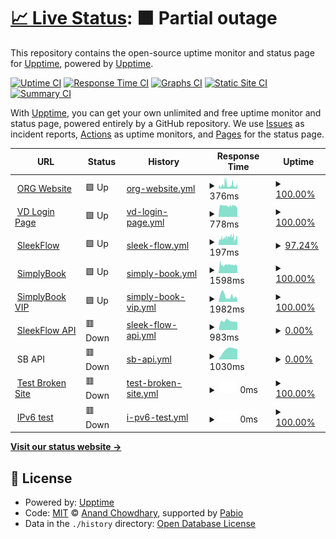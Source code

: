# [📈 Live Status](https://upptime.github.io/upptime): <!--live status--> **🟧 Partial outage**

This repository contains the open-source uptime monitor and status page for [Upptime](https://upptime.js.org), powered by [Upptime](https://github.com/upptime/upptime).

[![Uptime CI](https://github.com/bobbyorg/upptime_org/workflows/Uptime%20CI/badge.svg)](https://github.com/bobbyorg/upptime_org/actions?query=workflow%3A%22Uptime+CI%22)
[![Response Time CI](https://github.com/bobbyorg/upptime_org/workflows/Response%20Time%20CI/badge.svg)](https://github.com/bobbyorg/upptime_org/actions?query=workflow%3A%22Response+Time+CI%22)
[![Graphs CI](https://github.com/bobbyorg/upptime_org/workflows/Graphs%20CI/badge.svg)](https://github.com/bobbyorg/upptime_org/actions?query=workflow%3A%22Graphs+CI%22)
[![Static Site CI](https://github.com/bobbyorg/upptime_org/workflows/Static%20Site%20CI/badge.svg)](https://github.com/bobbyorg/upptime_org/actions?query=workflow%3A%22Static+Site+CI%22)
[![Summary CI](https://github.com/bobbyorg/upptime_org/workflows/Summary%20CI/badge.svg)](https://github.com/bobbyorg/upptime_org/actions?query=workflow%3A%22Summary+CI%22)

With [Upptime](https://upptime.js.org), you can get your own unlimited and free uptime monitor and status page, powered entirely by a GitHub repository. We use [Issues](https://github.com/upptime/upptime/issues) as incident reports, [Actions](https://github.com/bobbyorg/upptime_org/actions) as uptime monitors, and [Pages](https://upptime.github.io/upptime) for the status page.

<!--start: status pages-->
<!-- This summary is generated by Upptime (https://github.com/upptime/upptime) -->
<!-- Do not edit this manually, your changes will be overwritten -->
<!-- prettier-ignore -->
| URL | Status | History | Response Time | Uptime |
| --- | ------ | ------- | ------------- | ------ |
| <img alt="" src="https://icons.duckduckgo.com/ip3/www.orientalremediesgroup.com.ico" height="13"> [ORG Website](https://www.orientalremediesgroup.com/) | 🟩 Up | [org-website.yml](https://github.com/bobbyorg/upptime_org/commits/HEAD/history/org-website.yml) | <details><summary><img alt="Response time graph" src="./graphs/org-website/response-time-week.png" height="20"> 376ms</summary><br><a href="https://bobbyorg.github.io/upptime_org/history/org-website"><img alt="Response time 376" src="https://img.shields.io/endpoint?url=https%3A%2F%2Fraw.githubusercontent.com%2Fbobbyorg%2Fupptime_org%2FHEAD%2Fapi%2Forg-website%2Fresponse-time.json"></a><br><a href="https://bobbyorg.github.io/upptime_org/history/org-website"><img alt="24-hour response time 368" src="https://img.shields.io/endpoint?url=https%3A%2F%2Fraw.githubusercontent.com%2Fbobbyorg%2Fupptime_org%2FHEAD%2Fapi%2Forg-website%2Fresponse-time-day.json"></a><br><a href="https://bobbyorg.github.io/upptime_org/history/org-website"><img alt="7-day response time 376" src="https://img.shields.io/endpoint?url=https%3A%2F%2Fraw.githubusercontent.com%2Fbobbyorg%2Fupptime_org%2FHEAD%2Fapi%2Forg-website%2Fresponse-time-week.json"></a><br><a href="https://bobbyorg.github.io/upptime_org/history/org-website"><img alt="30-day response time 376" src="https://img.shields.io/endpoint?url=https%3A%2F%2Fraw.githubusercontent.com%2Fbobbyorg%2Fupptime_org%2FHEAD%2Fapi%2Forg-website%2Fresponse-time-month.json"></a><br><a href="https://bobbyorg.github.io/upptime_org/history/org-website"><img alt="1-year response time 376" src="https://img.shields.io/endpoint?url=https%3A%2F%2Fraw.githubusercontent.com%2Fbobbyorg%2Fupptime_org%2FHEAD%2Fapi%2Forg-website%2Fresponse-time-year.json"></a></details> | <details><summary><a href="https://bobbyorg.github.io/upptime_org/history/org-website">100.00%</a></summary><a href="https://bobbyorg.github.io/upptime_org/history/org-website"><img alt="All-time uptime 100.00%" src="https://img.shields.io/endpoint?url=https%3A%2F%2Fraw.githubusercontent.com%2Fbobbyorg%2Fupptime_org%2FHEAD%2Fapi%2Forg-website%2Fuptime.json"></a><br><a href="https://bobbyorg.github.io/upptime_org/history/org-website"><img alt="24-hour uptime 100.00%" src="https://img.shields.io/endpoint?url=https%3A%2F%2Fraw.githubusercontent.com%2Fbobbyorg%2Fupptime_org%2FHEAD%2Fapi%2Forg-website%2Fuptime-day.json"></a><br><a href="https://bobbyorg.github.io/upptime_org/history/org-website"><img alt="7-day uptime 100.00%" src="https://img.shields.io/endpoint?url=https%3A%2F%2Fraw.githubusercontent.com%2Fbobbyorg%2Fupptime_org%2FHEAD%2Fapi%2Forg-website%2Fuptime-week.json"></a><br><a href="https://bobbyorg.github.io/upptime_org/history/org-website"><img alt="30-day uptime 100.00%" src="https://img.shields.io/endpoint?url=https%3A%2F%2Fraw.githubusercontent.com%2Fbobbyorg%2Fupptime_org%2FHEAD%2Fapi%2Forg-website%2Fuptime-month.json"></a><br><a href="https://bobbyorg.github.io/upptime_org/history/org-website"><img alt="1-year uptime 100.00%" src="https://img.shields.io/endpoint?url=https%3A%2F%2Fraw.githubusercontent.com%2Fbobbyorg%2Fupptime_org%2FHEAD%2Fapi%2Forg-website%2Fuptime-year.json"></a></details>
| <img alt="" src="https://icons.duckduckgo.com/ip3/hub.vaultdragon.com.ico" height="13"> [VD Login Page](https://hub.vaultdragon.com/login) | 🟩 Up | [vd-login-page.yml](https://github.com/bobbyorg/upptime_org/commits/HEAD/history/vd-login-page.yml) | <details><summary><img alt="Response time graph" src="./graphs/vd-login-page/response-time-week.png" height="20"> 778ms</summary><br><a href="https://bobbyorg.github.io/upptime_org/history/vd-login-page"><img alt="Response time 778" src="https://img.shields.io/endpoint?url=https%3A%2F%2Fraw.githubusercontent.com%2Fbobbyorg%2Fupptime_org%2FHEAD%2Fapi%2Fvd-login-page%2Fresponse-time.json"></a><br><a href="https://bobbyorg.github.io/upptime_org/history/vd-login-page"><img alt="24-hour response time 778" src="https://img.shields.io/endpoint?url=https%3A%2F%2Fraw.githubusercontent.com%2Fbobbyorg%2Fupptime_org%2FHEAD%2Fapi%2Fvd-login-page%2Fresponse-time-day.json"></a><br><a href="https://bobbyorg.github.io/upptime_org/history/vd-login-page"><img alt="7-day response time 778" src="https://img.shields.io/endpoint?url=https%3A%2F%2Fraw.githubusercontent.com%2Fbobbyorg%2Fupptime_org%2FHEAD%2Fapi%2Fvd-login-page%2Fresponse-time-week.json"></a><br><a href="https://bobbyorg.github.io/upptime_org/history/vd-login-page"><img alt="30-day response time 778" src="https://img.shields.io/endpoint?url=https%3A%2F%2Fraw.githubusercontent.com%2Fbobbyorg%2Fupptime_org%2FHEAD%2Fapi%2Fvd-login-page%2Fresponse-time-month.json"></a><br><a href="https://bobbyorg.github.io/upptime_org/history/vd-login-page"><img alt="1-year response time 778" src="https://img.shields.io/endpoint?url=https%3A%2F%2Fraw.githubusercontent.com%2Fbobbyorg%2Fupptime_org%2FHEAD%2Fapi%2Fvd-login-page%2Fresponse-time-year.json"></a></details> | <details><summary><a href="https://bobbyorg.github.io/upptime_org/history/vd-login-page">100.00%</a></summary><a href="https://bobbyorg.github.io/upptime_org/history/vd-login-page"><img alt="All-time uptime 100.00%" src="https://img.shields.io/endpoint?url=https%3A%2F%2Fraw.githubusercontent.com%2Fbobbyorg%2Fupptime_org%2FHEAD%2Fapi%2Fvd-login-page%2Fuptime.json"></a><br><a href="https://bobbyorg.github.io/upptime_org/history/vd-login-page"><img alt="24-hour uptime 100.00%" src="https://img.shields.io/endpoint?url=https%3A%2F%2Fraw.githubusercontent.com%2Fbobbyorg%2Fupptime_org%2FHEAD%2Fapi%2Fvd-login-page%2Fuptime-day.json"></a><br><a href="https://bobbyorg.github.io/upptime_org/history/vd-login-page"><img alt="7-day uptime 100.00%" src="https://img.shields.io/endpoint?url=https%3A%2F%2Fraw.githubusercontent.com%2Fbobbyorg%2Fupptime_org%2FHEAD%2Fapi%2Fvd-login-page%2Fuptime-week.json"></a><br><a href="https://bobbyorg.github.io/upptime_org/history/vd-login-page"><img alt="30-day uptime 100.00%" src="https://img.shields.io/endpoint?url=https%3A%2F%2Fraw.githubusercontent.com%2Fbobbyorg%2Fupptime_org%2FHEAD%2Fapi%2Fvd-login-page%2Fuptime-month.json"></a><br><a href="https://bobbyorg.github.io/upptime_org/history/vd-login-page"><img alt="1-year uptime 100.00%" src="https://img.shields.io/endpoint?url=https%3A%2F%2Fraw.githubusercontent.com%2Fbobbyorg%2Fupptime_org%2FHEAD%2Fapi%2Fvd-login-page%2Fuptime-year.json"></a></details>
| <img alt="" src="https://icons.duckduckgo.com/ip3/app.sleekflow.io.ico" height="13"> [SleekFlow](https://app.sleekflow.io/) | 🟩 Up | [sleek-flow.yml](https://github.com/bobbyorg/upptime_org/commits/HEAD/history/sleek-flow.yml) | <details><summary><img alt="Response time graph" src="./graphs/sleek-flow/response-time-week.png" height="20"> 197ms</summary><br><a href="https://bobbyorg.github.io/upptime_org/history/sleek-flow"><img alt="Response time 197" src="https://img.shields.io/endpoint?url=https%3A%2F%2Fraw.githubusercontent.com%2Fbobbyorg%2Fupptime_org%2FHEAD%2Fapi%2Fsleek-flow%2Fresponse-time.json"></a><br><a href="https://bobbyorg.github.io/upptime_org/history/sleek-flow"><img alt="24-hour response time 207" src="https://img.shields.io/endpoint?url=https%3A%2F%2Fraw.githubusercontent.com%2Fbobbyorg%2Fupptime_org%2FHEAD%2Fapi%2Fsleek-flow%2Fresponse-time-day.json"></a><br><a href="https://bobbyorg.github.io/upptime_org/history/sleek-flow"><img alt="7-day response time 197" src="https://img.shields.io/endpoint?url=https%3A%2F%2Fraw.githubusercontent.com%2Fbobbyorg%2Fupptime_org%2FHEAD%2Fapi%2Fsleek-flow%2Fresponse-time-week.json"></a><br><a href="https://bobbyorg.github.io/upptime_org/history/sleek-flow"><img alt="30-day response time 197" src="https://img.shields.io/endpoint?url=https%3A%2F%2Fraw.githubusercontent.com%2Fbobbyorg%2Fupptime_org%2FHEAD%2Fapi%2Fsleek-flow%2Fresponse-time-month.json"></a><br><a href="https://bobbyorg.github.io/upptime_org/history/sleek-flow"><img alt="1-year response time 197" src="https://img.shields.io/endpoint?url=https%3A%2F%2Fraw.githubusercontent.com%2Fbobbyorg%2Fupptime_org%2FHEAD%2Fapi%2Fsleek-flow%2Fresponse-time-year.json"></a></details> | <details><summary><a href="https://bobbyorg.github.io/upptime_org/history/sleek-flow">97.24%</a></summary><a href="https://bobbyorg.github.io/upptime_org/history/sleek-flow"><img alt="All-time uptime 97.24%" src="https://img.shields.io/endpoint?url=https%3A%2F%2Fraw.githubusercontent.com%2Fbobbyorg%2Fupptime_org%2FHEAD%2Fapi%2Fsleek-flow%2Fuptime.json"></a><br><a href="https://bobbyorg.github.io/upptime_org/history/sleek-flow"><img alt="24-hour uptime 97.24%" src="https://img.shields.io/endpoint?url=https%3A%2F%2Fraw.githubusercontent.com%2Fbobbyorg%2Fupptime_org%2FHEAD%2Fapi%2Fsleek-flow%2Fuptime-day.json"></a><br><a href="https://bobbyorg.github.io/upptime_org/history/sleek-flow"><img alt="7-day uptime 97.24%" src="https://img.shields.io/endpoint?url=https%3A%2F%2Fraw.githubusercontent.com%2Fbobbyorg%2Fupptime_org%2FHEAD%2Fapi%2Fsleek-flow%2Fuptime-week.json"></a><br><a href="https://bobbyorg.github.io/upptime_org/history/sleek-flow"><img alt="30-day uptime 97.24%" src="https://img.shields.io/endpoint?url=https%3A%2F%2Fraw.githubusercontent.com%2Fbobbyorg%2Fupptime_org%2FHEAD%2Fapi%2Fsleek-flow%2Fuptime-month.json"></a><br><a href="https://bobbyorg.github.io/upptime_org/history/sleek-flow"><img alt="1-year uptime 97.24%" src="https://img.shields.io/endpoint?url=https%3A%2F%2Fraw.githubusercontent.com%2Fbobbyorg%2Fupptime_org%2FHEAD%2Fapi%2Fsleek-flow%2Fuptime-year.json"></a></details>
| <img alt="" src="https://icons.duckduckgo.com/ip3/orientalremediesgroup.secure.simplybook.asia.ico" height="13"> [SimplyBook](https://orientalremediesgroup.secure.simplybook.asia/v2/index/index) | 🟩 Up | [simply-book.yml](https://github.com/bobbyorg/upptime_org/commits/HEAD/history/simply-book.yml) | <details><summary><img alt="Response time graph" src="./graphs/simply-book/response-time-week.png" height="20"> 1598ms</summary><br><a href="https://bobbyorg.github.io/upptime_org/history/simply-book"><img alt="Response time 1598" src="https://img.shields.io/endpoint?url=https%3A%2F%2Fraw.githubusercontent.com%2Fbobbyorg%2Fupptime_org%2FHEAD%2Fapi%2Fsimply-book%2Fresponse-time.json"></a><br><a href="https://bobbyorg.github.io/upptime_org/history/simply-book"><img alt="24-hour response time 1606" src="https://img.shields.io/endpoint?url=https%3A%2F%2Fraw.githubusercontent.com%2Fbobbyorg%2Fupptime_org%2FHEAD%2Fapi%2Fsimply-book%2Fresponse-time-day.json"></a><br><a href="https://bobbyorg.github.io/upptime_org/history/simply-book"><img alt="7-day response time 1598" src="https://img.shields.io/endpoint?url=https%3A%2F%2Fraw.githubusercontent.com%2Fbobbyorg%2Fupptime_org%2FHEAD%2Fapi%2Fsimply-book%2Fresponse-time-week.json"></a><br><a href="https://bobbyorg.github.io/upptime_org/history/simply-book"><img alt="30-day response time 1598" src="https://img.shields.io/endpoint?url=https%3A%2F%2Fraw.githubusercontent.com%2Fbobbyorg%2Fupptime_org%2FHEAD%2Fapi%2Fsimply-book%2Fresponse-time-month.json"></a><br><a href="https://bobbyorg.github.io/upptime_org/history/simply-book"><img alt="1-year response time 1598" src="https://img.shields.io/endpoint?url=https%3A%2F%2Fraw.githubusercontent.com%2Fbobbyorg%2Fupptime_org%2FHEAD%2Fapi%2Fsimply-book%2Fresponse-time-year.json"></a></details> | <details><summary><a href="https://bobbyorg.github.io/upptime_org/history/simply-book">100.00%</a></summary><a href="https://bobbyorg.github.io/upptime_org/history/simply-book"><img alt="All-time uptime 100.00%" src="https://img.shields.io/endpoint?url=https%3A%2F%2Fraw.githubusercontent.com%2Fbobbyorg%2Fupptime_org%2FHEAD%2Fapi%2Fsimply-book%2Fuptime.json"></a><br><a href="https://bobbyorg.github.io/upptime_org/history/simply-book"><img alt="24-hour uptime 100.00%" src="https://img.shields.io/endpoint?url=https%3A%2F%2Fraw.githubusercontent.com%2Fbobbyorg%2Fupptime_org%2FHEAD%2Fapi%2Fsimply-book%2Fuptime-day.json"></a><br><a href="https://bobbyorg.github.io/upptime_org/history/simply-book"><img alt="7-day uptime 100.00%" src="https://img.shields.io/endpoint?url=https%3A%2F%2Fraw.githubusercontent.com%2Fbobbyorg%2Fupptime_org%2FHEAD%2Fapi%2Fsimply-book%2Fuptime-week.json"></a><br><a href="https://bobbyorg.github.io/upptime_org/history/simply-book"><img alt="30-day uptime 100.00%" src="https://img.shields.io/endpoint?url=https%3A%2F%2Fraw.githubusercontent.com%2Fbobbyorg%2Fupptime_org%2FHEAD%2Fapi%2Fsimply-book%2Fuptime-month.json"></a><br><a href="https://bobbyorg.github.io/upptime_org/history/simply-book"><img alt="1-year uptime 100.00%" src="https://img.shields.io/endpoint?url=https%3A%2F%2Fraw.githubusercontent.com%2Fbobbyorg%2Fupptime_org%2FHEAD%2Fapi%2Fsimply-book%2Fuptime-year.json"></a></details>
| <img alt="" src="https://icons.duckduckgo.com/ip3/orientalremediesgroup.secure.simplybook.vip.ico" height="13"> [SimplyBook VIP](https://orientalremediesgroup.secure.simplybook.vip/v2/index/index) | 🟩 Up | [simply-book-vip.yml](https://github.com/bobbyorg/upptime_org/commits/HEAD/history/simply-book-vip.yml) | <details><summary><img alt="Response time graph" src="./graphs/simply-book-vip/response-time-week.png" height="20"> 1982ms</summary><br><a href="https://bobbyorg.github.io/upptime_org/history/simply-book-vip"><img alt="Response time 1982" src="https://img.shields.io/endpoint?url=https%3A%2F%2Fraw.githubusercontent.com%2Fbobbyorg%2Fupptime_org%2FHEAD%2Fapi%2Fsimply-book-vip%2Fresponse-time.json"></a><br><a href="https://bobbyorg.github.io/upptime_org/history/simply-book-vip"><img alt="24-hour response time 1982" src="https://img.shields.io/endpoint?url=https%3A%2F%2Fraw.githubusercontent.com%2Fbobbyorg%2Fupptime_org%2FHEAD%2Fapi%2Fsimply-book-vip%2Fresponse-time-day.json"></a><br><a href="https://bobbyorg.github.io/upptime_org/history/simply-book-vip"><img alt="7-day response time 1982" src="https://img.shields.io/endpoint?url=https%3A%2F%2Fraw.githubusercontent.com%2Fbobbyorg%2Fupptime_org%2FHEAD%2Fapi%2Fsimply-book-vip%2Fresponse-time-week.json"></a><br><a href="https://bobbyorg.github.io/upptime_org/history/simply-book-vip"><img alt="30-day response time 1982" src="https://img.shields.io/endpoint?url=https%3A%2F%2Fraw.githubusercontent.com%2Fbobbyorg%2Fupptime_org%2FHEAD%2Fapi%2Fsimply-book-vip%2Fresponse-time-month.json"></a><br><a href="https://bobbyorg.github.io/upptime_org/history/simply-book-vip"><img alt="1-year response time 1982" src="https://img.shields.io/endpoint?url=https%3A%2F%2Fraw.githubusercontent.com%2Fbobbyorg%2Fupptime_org%2FHEAD%2Fapi%2Fsimply-book-vip%2Fresponse-time-year.json"></a></details> | <details><summary><a href="https://bobbyorg.github.io/upptime_org/history/simply-book-vip">100.00%</a></summary><a href="https://bobbyorg.github.io/upptime_org/history/simply-book-vip"><img alt="All-time uptime 100.00%" src="https://img.shields.io/endpoint?url=https%3A%2F%2Fraw.githubusercontent.com%2Fbobbyorg%2Fupptime_org%2FHEAD%2Fapi%2Fsimply-book-vip%2Fuptime.json"></a><br><a href="https://bobbyorg.github.io/upptime_org/history/simply-book-vip"><img alt="24-hour uptime 100.00%" src="https://img.shields.io/endpoint?url=https%3A%2F%2Fraw.githubusercontent.com%2Fbobbyorg%2Fupptime_org%2FHEAD%2Fapi%2Fsimply-book-vip%2Fuptime-day.json"></a><br><a href="https://bobbyorg.github.io/upptime_org/history/simply-book-vip"><img alt="7-day uptime 100.00%" src="https://img.shields.io/endpoint?url=https%3A%2F%2Fraw.githubusercontent.com%2Fbobbyorg%2Fupptime_org%2FHEAD%2Fapi%2Fsimply-book-vip%2Fuptime-week.json"></a><br><a href="https://bobbyorg.github.io/upptime_org/history/simply-book-vip"><img alt="30-day uptime 100.00%" src="https://img.shields.io/endpoint?url=https%3A%2F%2Fraw.githubusercontent.com%2Fbobbyorg%2Fupptime_org%2FHEAD%2Fapi%2Fsimply-book-vip%2Fuptime-month.json"></a><br><a href="https://bobbyorg.github.io/upptime_org/history/simply-book-vip"><img alt="1-year uptime 100.00%" src="https://img.shields.io/endpoint?url=https%3A%2F%2Fraw.githubusercontent.com%2Fbobbyorg%2Fupptime_org%2FHEAD%2Fapi%2Fsimply-book-vip%2Fuptime-year.json"></a></details>
| <img alt="" src="https://icons.duckduckgo.com/ip3/api.sleekflow.io.ico" height="13"> [SleekFlow API](https://api.sleekflow.io/api/analytic?startDate=2025-01-01&endDate=2025-01-02) | 🟥 Down | [sleek-flow-api.yml](https://github.com/bobbyorg/upptime_org/commits/HEAD/history/sleek-flow-api.yml) | <details><summary><img alt="Response time graph" src="./graphs/sleek-flow-api/response-time-week.png" height="20"> 983ms</summary><br><a href="https://bobbyorg.github.io/upptime_org/history/sleek-flow-api"><img alt="Response time 983" src="https://img.shields.io/endpoint?url=https%3A%2F%2Fraw.githubusercontent.com%2Fbobbyorg%2Fupptime_org%2FHEAD%2Fapi%2Fsleek-flow-api%2Fresponse-time.json"></a><br><a href="https://bobbyorg.github.io/upptime_org/history/sleek-flow-api"><img alt="24-hour response time 983" src="https://img.shields.io/endpoint?url=https%3A%2F%2Fraw.githubusercontent.com%2Fbobbyorg%2Fupptime_org%2FHEAD%2Fapi%2Fsleek-flow-api%2Fresponse-time-day.json"></a><br><a href="https://bobbyorg.github.io/upptime_org/history/sleek-flow-api"><img alt="7-day response time 983" src="https://img.shields.io/endpoint?url=https%3A%2F%2Fraw.githubusercontent.com%2Fbobbyorg%2Fupptime_org%2FHEAD%2Fapi%2Fsleek-flow-api%2Fresponse-time-week.json"></a><br><a href="https://bobbyorg.github.io/upptime_org/history/sleek-flow-api"><img alt="30-day response time 983" src="https://img.shields.io/endpoint?url=https%3A%2F%2Fraw.githubusercontent.com%2Fbobbyorg%2Fupptime_org%2FHEAD%2Fapi%2Fsleek-flow-api%2Fresponse-time-month.json"></a><br><a href="https://bobbyorg.github.io/upptime_org/history/sleek-flow-api"><img alt="1-year response time 983" src="https://img.shields.io/endpoint?url=https%3A%2F%2Fraw.githubusercontent.com%2Fbobbyorg%2Fupptime_org%2FHEAD%2Fapi%2Fsleek-flow-api%2Fresponse-time-year.json"></a></details> | <details><summary><a href="https://bobbyorg.github.io/upptime_org/history/sleek-flow-api">0.00%</a></summary><a href="https://bobbyorg.github.io/upptime_org/history/sleek-flow-api"><img alt="All-time uptime 0.00%" src="https://img.shields.io/endpoint?url=https%3A%2F%2Fraw.githubusercontent.com%2Fbobbyorg%2Fupptime_org%2FHEAD%2Fapi%2Fsleek-flow-api%2Fuptime.json"></a><br><a href="https://bobbyorg.github.io/upptime_org/history/sleek-flow-api"><img alt="24-hour uptime 0.00%" src="https://img.shields.io/endpoint?url=https%3A%2F%2Fraw.githubusercontent.com%2Fbobbyorg%2Fupptime_org%2FHEAD%2Fapi%2Fsleek-flow-api%2Fuptime-day.json"></a><br><a href="https://bobbyorg.github.io/upptime_org/history/sleek-flow-api"><img alt="7-day uptime 0.00%" src="https://img.shields.io/endpoint?url=https%3A%2F%2Fraw.githubusercontent.com%2Fbobbyorg%2Fupptime_org%2FHEAD%2Fapi%2Fsleek-flow-api%2Fuptime-week.json"></a><br><a href="https://bobbyorg.github.io/upptime_org/history/sleek-flow-api"><img alt="30-day uptime 0.00%" src="https://img.shields.io/endpoint?url=https%3A%2F%2Fraw.githubusercontent.com%2Fbobbyorg%2Fupptime_org%2FHEAD%2Fapi%2Fsleek-flow-api%2Fuptime-month.json"></a><br><a href="https://bobbyorg.github.io/upptime_org/history/sleek-flow-api"><img alt="1-year uptime 0.00%" src="https://img.shields.io/endpoint?url=https%3A%2F%2Fraw.githubusercontent.com%2Fbobbyorg%2Fupptime_org%2FHEAD%2Fapi%2Fsleek-flow-api%2Fuptime-year.json"></a></details>
| <img alt="" src="https://icons.duckduckgo.com/ip3/null.ico" height="13"> SB API | 🟥 Down | [sb-api.yml](https://github.com/bobbyorg/upptime_org/commits/HEAD/history/sb-api.yml) | <details><summary><img alt="Response time graph" src="./graphs/sb-api/response-time-week.png" height="20"> 1030ms</summary><br><a href="https://bobbyorg.github.io/upptime_org/history/sb-api"><img alt="Response time 1030" src="https://img.shields.io/endpoint?url=https%3A%2F%2Fraw.githubusercontent.com%2Fbobbyorg%2Fupptime_org%2FHEAD%2Fapi%2Fsb-api%2Fresponse-time.json"></a><br><a href="https://bobbyorg.github.io/upptime_org/history/sb-api"><img alt="24-hour response time 1030" src="https://img.shields.io/endpoint?url=https%3A%2F%2Fraw.githubusercontent.com%2Fbobbyorg%2Fupptime_org%2FHEAD%2Fapi%2Fsb-api%2Fresponse-time-day.json"></a><br><a href="https://bobbyorg.github.io/upptime_org/history/sb-api"><img alt="7-day response time 1030" src="https://img.shields.io/endpoint?url=https%3A%2F%2Fraw.githubusercontent.com%2Fbobbyorg%2Fupptime_org%2FHEAD%2Fapi%2Fsb-api%2Fresponse-time-week.json"></a><br><a href="https://bobbyorg.github.io/upptime_org/history/sb-api"><img alt="30-day response time 1030" src="https://img.shields.io/endpoint?url=https%3A%2F%2Fraw.githubusercontent.com%2Fbobbyorg%2Fupptime_org%2FHEAD%2Fapi%2Fsb-api%2Fresponse-time-month.json"></a><br><a href="https://bobbyorg.github.io/upptime_org/history/sb-api"><img alt="1-year response time 1030" src="https://img.shields.io/endpoint?url=https%3A%2F%2Fraw.githubusercontent.com%2Fbobbyorg%2Fupptime_org%2FHEAD%2Fapi%2Fsb-api%2Fresponse-time-year.json"></a></details> | <details><summary><a href="https://bobbyorg.github.io/upptime_org/history/sb-api">0.00%</a></summary><a href="https://bobbyorg.github.io/upptime_org/history/sb-api"><img alt="All-time uptime 0.00%" src="https://img.shields.io/endpoint?url=https%3A%2F%2Fraw.githubusercontent.com%2Fbobbyorg%2Fupptime_org%2FHEAD%2Fapi%2Fsb-api%2Fuptime.json"></a><br><a href="https://bobbyorg.github.io/upptime_org/history/sb-api"><img alt="24-hour uptime 0.00%" src="https://img.shields.io/endpoint?url=https%3A%2F%2Fraw.githubusercontent.com%2Fbobbyorg%2Fupptime_org%2FHEAD%2Fapi%2Fsb-api%2Fuptime-day.json"></a><br><a href="https://bobbyorg.github.io/upptime_org/history/sb-api"><img alt="7-day uptime 0.00%" src="https://img.shields.io/endpoint?url=https%3A%2F%2Fraw.githubusercontent.com%2Fbobbyorg%2Fupptime_org%2FHEAD%2Fapi%2Fsb-api%2Fuptime-week.json"></a><br><a href="https://bobbyorg.github.io/upptime_org/history/sb-api"><img alt="30-day uptime 0.00%" src="https://img.shields.io/endpoint?url=https%3A%2F%2Fraw.githubusercontent.com%2Fbobbyorg%2Fupptime_org%2FHEAD%2Fapi%2Fsb-api%2Fuptime-month.json"></a><br><a href="https://bobbyorg.github.io/upptime_org/history/sb-api"><img alt="1-year uptime 0.00%" src="https://img.shields.io/endpoint?url=https%3A%2F%2Fraw.githubusercontent.com%2Fbobbyorg%2Fupptime_org%2FHEAD%2Fapi%2Fsb-api%2Fuptime-year.json"></a></details>
| <img alt="" src="https://icons.duckduckgo.com/ip3/thissitedoesnotexist.koj.co.ico" height="13"> [Test Broken Site](https://thissitedoesnotexist.koj.co) | 🟥 Down | [test-broken-site.yml](https://github.com/bobbyorg/upptime_org/commits/HEAD/history/test-broken-site.yml) | <details><summary><img alt="Response time graph" src="./graphs/test-broken-site/response-time-week.png" height="20"> 0ms</summary><br><a href="https://bobbyorg.github.io/upptime_org/history/test-broken-site"><img alt="Response time 0" src="https://img.shields.io/endpoint?url=https%3A%2F%2Fraw.githubusercontent.com%2Fbobbyorg%2Fupptime_org%2FHEAD%2Fapi%2Ftest-broken-site%2Fresponse-time.json"></a><br><a href="https://bobbyorg.github.io/upptime_org/history/test-broken-site"><img alt="24-hour response time 0" src="https://img.shields.io/endpoint?url=https%3A%2F%2Fraw.githubusercontent.com%2Fbobbyorg%2Fupptime_org%2FHEAD%2Fapi%2Ftest-broken-site%2Fresponse-time-day.json"></a><br><a href="https://bobbyorg.github.io/upptime_org/history/test-broken-site"><img alt="7-day response time 0" src="https://img.shields.io/endpoint?url=https%3A%2F%2Fraw.githubusercontent.com%2Fbobbyorg%2Fupptime_org%2FHEAD%2Fapi%2Ftest-broken-site%2Fresponse-time-week.json"></a><br><a href="https://bobbyorg.github.io/upptime_org/history/test-broken-site"><img alt="30-day response time 0" src="https://img.shields.io/endpoint?url=https%3A%2F%2Fraw.githubusercontent.com%2Fbobbyorg%2Fupptime_org%2FHEAD%2Fapi%2Ftest-broken-site%2Fresponse-time-month.json"></a><br><a href="https://bobbyorg.github.io/upptime_org/history/test-broken-site"><img alt="1-year response time 0" src="https://img.shields.io/endpoint?url=https%3A%2F%2Fraw.githubusercontent.com%2Fbobbyorg%2Fupptime_org%2FHEAD%2Fapi%2Ftest-broken-site%2Fresponse-time-year.json"></a></details> | <details><summary><a href="https://bobbyorg.github.io/upptime_org/history/test-broken-site">100.00%</a></summary><a href="https://bobbyorg.github.io/upptime_org/history/test-broken-site"><img alt="All-time uptime 100.00%" src="https://img.shields.io/endpoint?url=https%3A%2F%2Fraw.githubusercontent.com%2Fbobbyorg%2Fupptime_org%2FHEAD%2Fapi%2Ftest-broken-site%2Fuptime.json"></a><br><a href="https://bobbyorg.github.io/upptime_org/history/test-broken-site"><img alt="24-hour uptime 100.00%" src="https://img.shields.io/endpoint?url=https%3A%2F%2Fraw.githubusercontent.com%2Fbobbyorg%2Fupptime_org%2FHEAD%2Fapi%2Ftest-broken-site%2Fuptime-day.json"></a><br><a href="https://bobbyorg.github.io/upptime_org/history/test-broken-site"><img alt="7-day uptime 100.00%" src="https://img.shields.io/endpoint?url=https%3A%2F%2Fraw.githubusercontent.com%2Fbobbyorg%2Fupptime_org%2FHEAD%2Fapi%2Ftest-broken-site%2Fuptime-week.json"></a><br><a href="https://bobbyorg.github.io/upptime_org/history/test-broken-site"><img alt="30-day uptime 100.00%" src="https://img.shields.io/endpoint?url=https%3A%2F%2Fraw.githubusercontent.com%2Fbobbyorg%2Fupptime_org%2FHEAD%2Fapi%2Ftest-broken-site%2Fuptime-month.json"></a><br><a href="https://bobbyorg.github.io/upptime_org/history/test-broken-site"><img alt="1-year uptime 100.00%" src="https://img.shields.io/endpoint?url=https%3A%2F%2Fraw.githubusercontent.com%2Fbobbyorg%2Fupptime_org%2FHEAD%2Fapi%2Ftest-broken-site%2Fuptime-year.json"></a></details>
| <img alt="" src="https://icons.duckduckgo.com/ip3/null.ico" height="13"> [IPv6 test](forwardemail.net) | 🟥 Down | [i-pv6-test.yml](https://github.com/bobbyorg/upptime_org/commits/HEAD/history/i-pv6-test.yml) | <details><summary><img alt="Response time graph" src="./graphs/i-pv6-test/response-time-week.png" height="20"> 0ms</summary><br><a href="https://bobbyorg.github.io/upptime_org/history/i-pv6-test"><img alt="Response time 0" src="https://img.shields.io/endpoint?url=https%3A%2F%2Fraw.githubusercontent.com%2Fbobbyorg%2Fupptime_org%2FHEAD%2Fapi%2Fi-pv6-test%2Fresponse-time.json"></a><br><a href="https://bobbyorg.github.io/upptime_org/history/i-pv6-test"><img alt="24-hour response time 0" src="https://img.shields.io/endpoint?url=https%3A%2F%2Fraw.githubusercontent.com%2Fbobbyorg%2Fupptime_org%2FHEAD%2Fapi%2Fi-pv6-test%2Fresponse-time-day.json"></a><br><a href="https://bobbyorg.github.io/upptime_org/history/i-pv6-test"><img alt="7-day response time 0" src="https://img.shields.io/endpoint?url=https%3A%2F%2Fraw.githubusercontent.com%2Fbobbyorg%2Fupptime_org%2FHEAD%2Fapi%2Fi-pv6-test%2Fresponse-time-week.json"></a><br><a href="https://bobbyorg.github.io/upptime_org/history/i-pv6-test"><img alt="30-day response time 0" src="https://img.shields.io/endpoint?url=https%3A%2F%2Fraw.githubusercontent.com%2Fbobbyorg%2Fupptime_org%2FHEAD%2Fapi%2Fi-pv6-test%2Fresponse-time-month.json"></a><br><a href="https://bobbyorg.github.io/upptime_org/history/i-pv6-test"><img alt="1-year response time 0" src="https://img.shields.io/endpoint?url=https%3A%2F%2Fraw.githubusercontent.com%2Fbobbyorg%2Fupptime_org%2FHEAD%2Fapi%2Fi-pv6-test%2Fresponse-time-year.json"></a></details> | <details><summary><a href="https://bobbyorg.github.io/upptime_org/history/i-pv6-test">100.00%</a></summary><a href="https://bobbyorg.github.io/upptime_org/history/i-pv6-test"><img alt="All-time uptime 100.00%" src="https://img.shields.io/endpoint?url=https%3A%2F%2Fraw.githubusercontent.com%2Fbobbyorg%2Fupptime_org%2FHEAD%2Fapi%2Fi-pv6-test%2Fuptime.json"></a><br><a href="https://bobbyorg.github.io/upptime_org/history/i-pv6-test"><img alt="24-hour uptime 100.00%" src="https://img.shields.io/endpoint?url=https%3A%2F%2Fraw.githubusercontent.com%2Fbobbyorg%2Fupptime_org%2FHEAD%2Fapi%2Fi-pv6-test%2Fuptime-day.json"></a><br><a href="https://bobbyorg.github.io/upptime_org/history/i-pv6-test"><img alt="7-day uptime 100.00%" src="https://img.shields.io/endpoint?url=https%3A%2F%2Fraw.githubusercontent.com%2Fbobbyorg%2Fupptime_org%2FHEAD%2Fapi%2Fi-pv6-test%2Fuptime-week.json"></a><br><a href="https://bobbyorg.github.io/upptime_org/history/i-pv6-test"><img alt="30-day uptime 100.00%" src="https://img.shields.io/endpoint?url=https%3A%2F%2Fraw.githubusercontent.com%2Fbobbyorg%2Fupptime_org%2FHEAD%2Fapi%2Fi-pv6-test%2Fuptime-month.json"></a><br><a href="https://bobbyorg.github.io/upptime_org/history/i-pv6-test"><img alt="1-year uptime 100.00%" src="https://img.shields.io/endpoint?url=https%3A%2F%2Fraw.githubusercontent.com%2Fbobbyorg%2Fupptime_org%2FHEAD%2Fapi%2Fi-pv6-test%2Fuptime-year.json"></a></details>

<!--end: status pages-->

[**Visit our status website →**](https://upptime.github.io/upptime)

## 📄 License

- Powered by: [Upptime](https://github.com/upptime/upptime)
- Code: [MIT](./LICENSE) © [Anand Chowdhary](https://anandchowdhary.com), supported by [Pabio](https://pabio.com)
- Data in the `./history` directory: [Open Database License](https://opendatacommons.org/licenses/odbl/1-0/)
